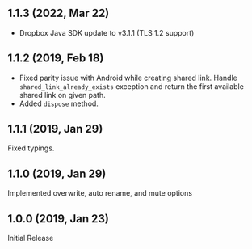 ## 1.1.3 (2022, Mar 22)

-  Dropbox Java SDK update to v3.1.1 (TLS 1.2 support)

## 1.1.2 (2019, Feb 18)

- Fixed parity issue with Android while creating shared link. Handle `shared_link_already_exists` exception and return the first available shared link on given path.
- Added `dispose` method.

## 1.1.1 (2019, Jan 29)

Fixed typings.

## 1.1.0 (2019, Jan 29)

Implemented overwrite, auto rename, and mute options

## 1.0.0 (2019, Jan 23)

Initial Release